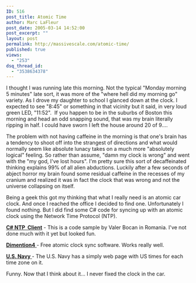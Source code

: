 ```yaml
---
ID: 516
post_title: Atomic Time
author: Marc LaFleur
post_date: 2005-03-14 14:52:00
post_excerpt: ""
layout: post
permalink: http://massivescale.com/atomic-time/
published: true
views:
  - "253"
dsq_thread_id:
  - "3538634378"
---
```

<p>I thought I was running late this morning. Not the typical "Monday morning 5 minutes" late sort, it was more of the "where hell did my morning go" variety. As I drove my daughter to school I glanced down at the clock. I expected to&nbsp;see "8:45" or something in that vicinity but it said, in&nbsp;very loud green LED, "11:52".&nbsp; If you happen to be in the suburbs of Boston this morning and head an odd snapping sound, that was my brain literally ripping in half. I could have sworn I left the house around 20 of 9....</p> <p>The problem with not having caffeine in the morning is that one's brain has a tendency to shoot off into the strangest of directions and what would normally seem like absolute lunacy takes on a much more "absolutely logical" feeling. So rather than assume, "damn my clock is wrong" and went with the "my god, I've lost hours". I'm pretty sure this sort of decaffeinated thinking explains 99% of all alien abductions. Luckily&nbsp;after a few seconds of abject horror my brain found some residual caffeine in the recesses of my cranium and realized it was in fact the clock that was wrong and not the universe collapsing on itself.</p> <p>Being a geek this got my thinking that what I really need is an atomic car clock. And once I reached the office I decided to find one. Unfortunately I found nothing. But I did find some C# code for syncing up with an atomic clock using the Network Time Protocol (NTP). </p> <p><a href="http://www.codeproject.com/csharp/ntpclient.asp"><strong>C# NTP&nbsp; Client</strong></a> - This is a code sample by Valer Bocan in Romania. I've not done much with it yet but looked fun.</p> <p><a href="http://www.thinkman.com/dimension4/index.htm"><strong>Dimention4</strong> </a>- Free atomic clock sync software. Works really well. </p> <p><a href="http://tycho.usno.navy.mil/cgi-bin/timer.pl"><strong>U.S. Navy</strong> </a>- The U.S. Navy has a simply web page with US times for each time zone on it.</p> <p>Funny. Now that I think about it... I never fixed the clock in the car. </p>